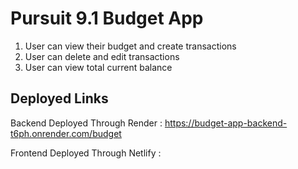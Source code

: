 # Pursuit 9.1 Budget App

1. User can view their budget and create transactions 
2. User can delete and edit transactions
3. User can view total current balance 

## Deployed Links
Backend Deployed Through Render : https://budget-app-backend-t6ph.onrender.com/budget

Frontend Deployed Through Netlify : 
